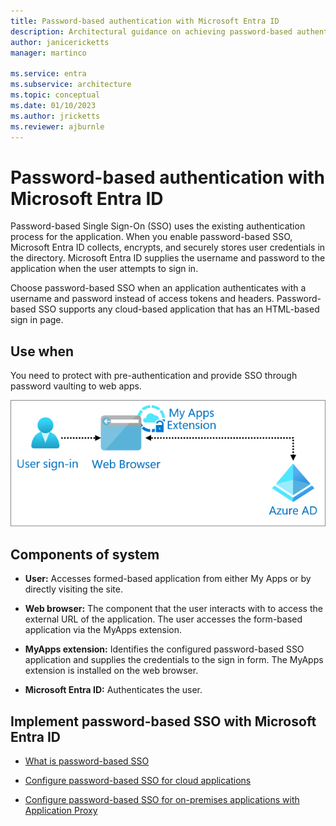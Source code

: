 ```yaml
---
title: Password-based authentication with Microsoft Entra ID
description: Architectural guidance on achieving password-based authentication with Microsoft Entra ID.
author: janicericketts
manager: martinco

ms.service: entra
ms.subservice: architecture
ms.topic: conceptual
ms.date: 01/10/2023
ms.author: jricketts
ms.reviewer: ajburnle
---
```


# Password-based authentication with Microsoft Entra ID

Password-based Single Sign-On (SSO) uses the existing authentication process for the application. When you enable password-based SSO, Microsoft Entra ID collects, encrypts, and securely stores user credentials in the directory. Microsoft Entra ID supplies the username and password to the application when the user attempts to sign in.

Choose password-based SSO when an application authenticates with a username and password instead of access tokens and headers. Password-based SSO supports any cloud-based application that has an HTML-based sign in page.

## Use when

You need to protect with pre-authentication and provide SSO through password vaulting to web apps.

![architectural diagram](./media/authentication-patterns/password-based-sso-auth.png)

## Components of system

- **User:** Accesses formed-based application from either My Apps or by directly visiting the site.

- **Web browser:** The component that the user interacts with to access the external URL of the application. The user accesses the form-based application via the MyApps extension.

- **MyApps extension:** Identifies the configured password-based SSO application and supplies the credentials to the sign in form. The MyApps extension is installed on the web browser.

- **Microsoft Entra ID:** Authenticates the user.

<a name='implement-password-based-sso-with-azure-ad'></a>

## Implement password-based SSO with Microsoft Entra ID

- [What is password-based SSO](~/identity/enterprise-apps/what-is-single-sign-on.md)

- [Configure password-based SSO for cloud applications](~/identity/enterprise-apps/configure-password-single-sign-on-non-gallery-applications.md)

- [Configure password-based SSO for on-premises applications with Application Proxy](~/identity/app-proxy/application-proxy-configure-single-sign-on-password-vaulting.md)
